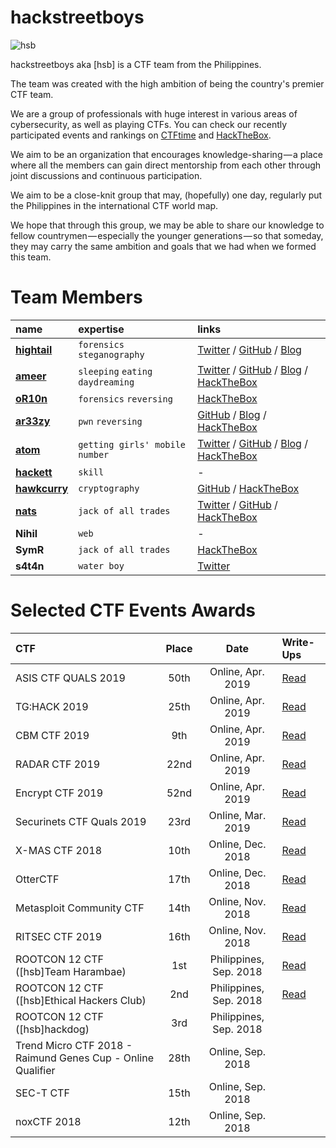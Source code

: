 # hackstreetboys

![hsb](https://i.imgur.com/X5q5l2i.jpg)

hackstreetboys aka [hsb] is a CTF team from the Philippines.

The team was created with the high ambition of being the country's premier CTF team.

We are a group of professionals with huge interest in various areas of cybersecurity, as well as playing CTFs. You can check our recently participated events and rankings on [CTFtime](https://ctftime.org/team/43377) and [HackTheBox](https://www.hackthebox.eu/home/teams/profile/1246).

We aim to be an organization that encourages knowledge-sharing — a place where all the members can gain direct mentorship from each other through joint discussions and continuous participation. 

We aim to be a close-knit group that may, (hopefully) one day, regularly put the Philippines in the international CTF world map. 

We hope that through this group, we may be able to share our knowledge to fellow countrymen — especially the younger generations — so that someday, they may carry the same ambition and goals that we had when we formed this team.

# Team Members

| name        | expertise          | links |
|:-------------|:------------------|:------|
| [**hightail**](https://ctftime.org/user/27765) | `forensics` `steganography` | [Twitter](https://twitter.com/mzer0n) / [GitHub](https://github.com/monliclican) / [Blog](https://medium.com/@monliclican) |
| [**ameer**](https://ethicalhackers.club/) | `sleeping` `eating` `daydreaming`  | [Twitter](https://twitter.com/ameerpornillos) / [GitHub](https://github.com/ameerpornillos) / [Blog](https://ethicalhackers.club/) / [HackTheBox](https://www.hackthebox.eu/profile/7252) |
| [**oR10n**](https://ctftime.org/user/27824) | `forensics` `reversing`      | [HackTheBox](https://www.hackthebox.eu/home/users/profile/12604)  |
| [**ar33zy**](https://ctftime.org/user/38734) | `pwn` `reversing` | [GitHub](https://github.com/ar33zy) / [Blog](https://medium.com/@ar33zy) / [HackTheBox](https://www.hackthebox.eu/home/users/profile/26849) |
| [**atom**](https://ctftime.org/user/31677) | `getting girls' mobile number` | [Twitter](https://twitter.com/@ajdumanhug) / [GitHub](https://github.com/ajdumanhug) / [Blog](https://medium.com/@ajdumanhug) / [HackTheBox](https://www.hackthebox.eu/home/users/profile/55589) |
| [**hackett**](https://ctftime.org/user/45247) | `skill` | -  |
| [**hawkcurry**](https://ctftime.org/user/44130) | `cryptography` | [GitHub](https://github.com/pberba) / [HackTheBox](https://www.hackthebox.eu/home/users/profile/26847) |
| [**nats**](https://ctftime.org/user/46414) | `jack of all trades` | [Twitter](https://twitter.com/nandwaninathu) / [GitHub](https://github.com/nathunandwani) / [HackTheBox](https://www.hackthebox.eu/home/users/profile/19087) |
| **Nihil** | `web` | -  |
| **SymR** | `jack of all trades` | [HackTheBox](https://www.hackthebox.eu/home/users/profile/50201) |
| **s4t4n** | `water boy` | [Twitter](https://twitter.com/s4t4n0x5f7068) |

# Selected CTF Events Awards

| CTF                                       | Place      | Date                                 | Write-Ups |
|:------------------------------------------|:----------:|:-------------------------------------:|:---------|
| ASIS CTF QUALS 2019                       | 50th |                    Online, Apr. 2019 | [Read](https://medium.com/hackstreetboys/tagged/asis-ctf-2019) |
| TG:HACK 2019                              | 25th |                    Online, Apr. 2019 | [Read](https://medium.com/hackstreetboys/tagged/tghack2019) |
| CBM CTF 2019                              | 9th  |                    Online, Apr. 2019 | [Read](https://medium.com/hackstreetboys/tagged/cbmctf2019) |
| RADAR CTF 2019                            | 22nd |                    Online, Apr. 2019 | [Read](https://medium.com/hackstreetboys/tagged/radar2019) |
| Encrypt CTF 2019                          | 52nd |                    Online, Apr. 2019 | [Read](https://medium.com/hackstreetboys/tagged/encrypt2019) |
| Securinets CTF Quals 2019                 | 23rd |                    Online, Mar. 2019 | [Read](https://medium.com/hackstreetboys/tagged/securinets) |
| X-MAS CTF 2018                            | 10th |                    Online, Dec. 2018 | [Read](https://medium.com/hackstreetboys/hackstreetboys-x-mas-ctf-write-up-for-web-web-crypto-and-others-46df2a635a90) |
| OtterCTF                                  | 17th |                  Online, Dec. 2018 | [Read](https://medium.com/hackstreetboys/defcon-dfir-ctf-2018-lessons-learned-890ef781b96c) |
| Metasploit Community CTF                  | 14th |                   Online, Nov. 2018 | [Read](https://ethicalhackers.club/metasploit-community-ctf-2018-2-of-diamonds-write-up/) |
| RITSEC CTF 2019                           | 16th |                   Online, Nov. 2018 | [Read](https://medium.com/hackstreetboys/hackstreetboys-x-mas-ctf-write-up-for-web-web-crypto-and-others-46df2a635a90) |
| ROOTCON 12 CTF ([hsb]Team Harambae)       | 1st  |             Philippines, Sep. 2018 | [Read](https://medium.com/hackstreetboys/tagged/rootcon) |
| ROOTCON 12 CTF ([hsb]Ethical Hackers Club)| 2nd  |    Philippines, Sep. 2018 | [Read](https://medium.com/hackstreetboys/tagged/rootcon) |
| ROOTCON 12 CTF ([hsb]hackdog)             | 3rd  |              Philippines, Sep. 2018 |
| Trend Micro CTF 2018 - Raimund Genes Cup - Online Qualifier | 28th | Online, Sep. 2018 |
| SEC-T CTF                                 | 15th |                   Online, Sep. 2018 |
| noxCTF 2018                               | 12th |                   Online, Sep. 2018 |

